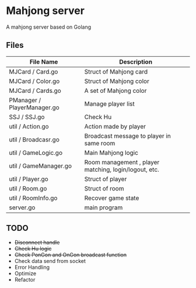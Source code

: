 # Mahjong server

A mahjong server based on Golang

## Files

| File Name | Description |
| --- | --- |
| MJCard / Card.go | Struct of Mahjong card |
| MJCard / Color.go | Struct of Mahjong color |
| MJCard / Cards.go | A set of Mahjong color |
| PManager / PlayerManager.go | Manage player list |
| SSJ / SSJ.go | Check Hu |
| util / Action.go | Action made by player |
| util / Broadcasr.go | Broadcast message to player in same room |
| util / GameLogic.go | Main Mahjong logic |
| util / GameManager.go | Room management , player matching, login/logout, etc. |
| util / Player.go | Struct of player |
| util / Room.go | Struct of room |
| util / RoomInfo.go | Recover game state |
| server.go | main program |

## TODO

- ~~Disconnect handle~~
- ~~Check Hu logic~~
- ~~Check PonGon and OnGon broadcast function~~
- Check data send from socket
- Error Handling
- Optimize
- Refactor